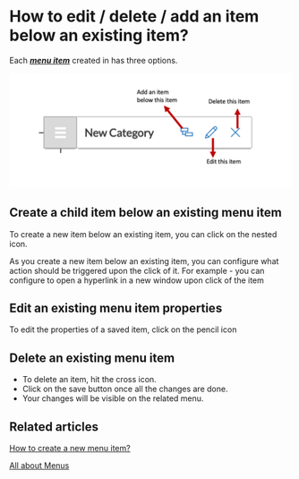 # How to edit / delete / add an item below an existing item?

Each [***menu item***](/docs/Rapid/3-User%20Manual/glossary/glossary.md#menu-item "Menu item") created in has three options.

![Anatomy of Menu Item](<Anatomy of Menu Item.png>)

## Create a child item below an existing menu item

To create a new item below an existing item, you can click on the nested icon.

As you create a new item below an existing item, you can configure what action should be triggered upon the click of it. For example - you can configure to open a hyperlink in a new window upon click of the item

## Edit an existing menu item properties

To edit the properties of a saved item, click on the pencil icon

## Delete an existing menu item

- To delete an item, hit the cross icon.
- Click on the save button once all the changes are done.
- Your changes will be visible on the related menu.


## Related articles

[How to create a new menu item?](/docs/Rapid/4-Keyper%20Manual/2-Designer/3-Menus/3-menu-button-configuration/how-to-create-new-menu-item/how-to-create-new-menu-item.md "All about Menus in Dezigna")

[All about Menus](/docs/Rapid/4-Keyper%20Manual/2-Designer/3-Menus/3-Menus.md "All about Menus in Dezigna")